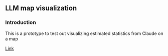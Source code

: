 ## LLM map visualization

### Introduction

This is a prototype to test out visualizing estimated statistics from Claude on a map

[Link](https://llm-map-visualization.vercel.app/)
